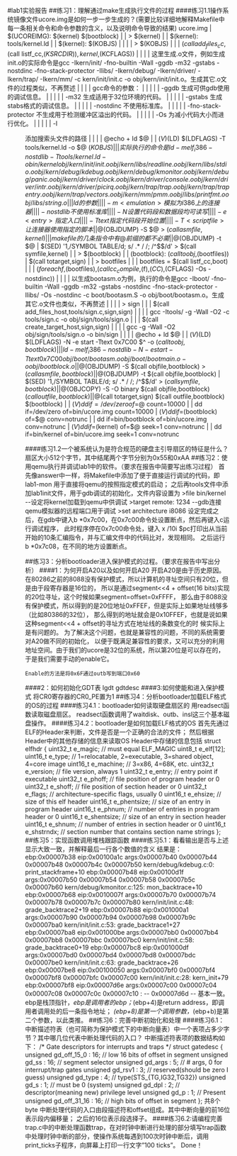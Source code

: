 #lab1实验报告
##练习1：理解通过make生成执行文件的过程
####练习1.1操作系统镜像文件ucore.img是如何一步一步生成的？(需要比较详细地解释Makefile中每一条相关命令和命令参数的含义，以及说明命令导致的结果)
	ucore.img
	| $(UCOREIMG): $(kernel) $(bootblock)
	| 
	| > $(kernel)
	|   | $(kernel): tools/kernel.ld
	|   | $(kernel): $(KOBJS)
	|   |
	|   | > $(KOBJS)
	|   |   | $(call add_files_cc,$(call listf_cc,$(KSRCDIR)),kernel,$(KCFLAGS))
	|   |   |   | 这里生成.o文件，例如生成init.o的实际命令是gcc -Ikern/init/ -fno-builtin -Wall -ggdb -m32 -gstabs -nostdinc  -fno-stack-protector -Ilibs/ -Ikern/debug/ -Ikern/driver/ -Ikern/trap/ -Ikern/mm/ -c kern/init/init.c -o obj/kern/init/init.o。生成其它.o文件的过程类似，不再赘述
	|   |   |   | gcc命令的参数：
	|   |   |   |   | -ggdb                生成可供gdb使用的调试信息。
	|   |   |   |   | -m32                 生成适用于32位环境的代码。
	|   |   |   |   | -gstabs              生成stabs格式的调试信息。
	|   |   |   |   | -nostdinc            不使用标准库。
	|   |   |   |   | -fno-stack-protector 不生成用于检测缓冲区溢出的代码。
	|   |   |   |   | -Os                  为减小代码大小而进行优化。
	|   |   |   |   | -I<dir>              添加搜索头文件的路径
	|   | 
	|   | @echo + ld $@
	|   | $(V)$(LD) $(LDFLAGS) -T tools/kernel.ld -o $@ $(KOBJS)
	|   |   | 实际执行的命令是ld -m    elf_i386 -nostdlib -T tools/kernel.ld -o bin/kernel  obj/kern/init/init.o obj/kern/libs/readline.o obj/kern/libs/stdio.o obj/kern/debug/kdebug.o obj/kern/debug/kmonitor.o obj/kern/debug/panic.o obj/kern/driver/clock.o obj/kern/driver/console.o obj/kern/driver/intr.o obj/kern/driver/picirq.o obj/kern/trap/trap.o obj/kern/trap/trapentry.o obj/kern/trap/vectors.o obj/kern/mm/pmm.o  obj/libs/printfmt.o obj/libs/string.o
	|   |   | ld 的参数
	|   |   |   | -m <emulation>  模拟为i386上的连接器
	|   |   |   | -nostdlib       不使用标准库
	|   |   |   | -N              设置代码段和数据段均可读写
	|   |   |   | -e <entry>      指定入口
	|   |   |   | -Ttext          指定代码段开始位置
	|   |   |   | -T <scriptfile> 让连接器使用指定的脚本
	|   | @$(OBJDUMP) -S $@ > $(call asmfile,kernel)
	|   | | makefile的几条指令中有@前缀的都不必需
	|   | @$(OBJDUMP) -t $@ | $(SED) '1,/SYMBOL TABLE/d; s/ .* / /; /^$$/d' > $(call symfile,kernel)
	| 
	| > $(bootblock)
	|   | (bootblock): $(call toobj,$(bootfiles)) | $(call totarget,sign)
	|   | > bootfiles
	|   |   | bootfiles = $(call listf_cc,boot)
	|   |   | $(foreach f,$(bootfiles),$(call cc_compile,$(f),$(CC),$(CFLAGS) -Os -nostdinc))
	|   |   |   | 以生成bootasm.o为例，执行的命令是gcc -Iboot/ -fno-builtin -Wall -ggdb -m32 -gstabs -nostdinc  -fno-stack-protector -Ilibs/ -Os -nostdinc -c boot/bootasm.S -o obj/boot/bootasm.o。生成其它.o文件也类似，不再赘述
	|   | 
	|   | > sign
	|   |   | $(call add_files_host,tools/sign.c,sign,sign)
	|   |   |   | gcc -Itools/ -g -Wall -O2 -c tools/sign.c -o obj/sign/tools/sign.o
	|   |   | $(call create_target_host,sign,sign)
	|   |   |   | gcc -g -Wall -O2 obj/sign/tools/sign.o -o bin/sign
	|   | 
	|   | @echo + ld $@
	|   | $(V)$(LD) $(LDFLAGS) -N -e start -Ttext 0x7C00 $^ -o $(call toobj,bootblock)
	|   |   | ld -m    elf_i386 -nostdlib -N -e start -Ttext 0x7C00 obj/boot/bootasm.o obj/boot/bootmain.o -o obj/bootblock.o
	|   | @$(OBJDUMP) -S $(call objfile,bootblock) > $(call asmfile,bootblock)
	|   | @$(OBJDUMP) -t $(call objfile,bootblock) | $(SED) '1,/SYMBOL TABLE/d; s/ .* / /; /^$$/d' > $(call symfile,bootblock)
	|   | @$(OBJCOPY) -S -O binary $(call objfile,bootblock) $(call outfile,bootblock)
	|   | @$(call totarget,sign) $(call outfile,bootblock) $(bootblock)
	| 
	| $(V)dd if=/dev/zero of=$@ count=10000
	|   | dd if=/dev/zero of=bin/ucore.img count=10000
	| $(V)dd if=$(bootblock) of=$@ conv=notrunc
	|   | dd if=bin/bootblock of=bin/ucore.img conv=notrunc
	| $(V)dd if=$(kernel) of=$@ seek=1 conv=notrunc
	|   | dd if=bin/kernel of=bin/ucore.img seek=1 conv=notrunc

####练习1.2一个被系统认为是符合规范的硬盘主引导扇区的特征是什么？
	扇区大小512个字节，其中结尾两个字节分别为0x55和0xAA
##练习2：使用qemu执行并调试lab1中的软件。（要求在报告中简要写出练习过程）
	首先像answer中一样，将Makefile中添加了便于直接运行调试的代码，即lab1-mon 用于直接将qemu的按照指定模式的启动；
	之后再tools文件中添加lab1init文件，用于gdb调试的初始化，文件内容设置为
	>file bin/kernel	--设定将kernel加载到qemu中供调试
	>target remote: 1234  --gdb连接qemu模拟器的远程端口用于调试
	>set architecture i8086
	设定完成之后，在gdb中键入b *0x7c00，在0x7c00命令处设置断点，然后再键入c运行调试程序，
	此时程序停在0x7c00命令处，键入 x /10i $pc打印出从当前开始的10条汇编指令，并与汇编文件中的代码比对，发现相同。
	之后运行 b *0x7c08，在不同的地方设置断点。

##练习3：分析bootloader进入保护模式的过程。（要求在报告中写出分析）
####1：为何开启A20以及如何开启A20
	开启A20是由于历史原因。
	在80286之前的8088没有保护模式，所以计算机的寻址空间只有20位，但是由于段寄存器是16位的，
	所以是通过segment<<4 + offset(16 bits)实现的20位寻址，这个时候如果segment=offset=0xFFFF，
	那么由于8088没有保护模式，所以得到的是20位地址0xFFEF，但是实际上如果地址线够多（比如80386的32位），
	那么得到的地址就会是0x10FFEF，也就是说如果这种segment<<4 + offset的寻址方式在地址线的条数变化的时
	候实际上是有问题的。
	为了解决这个问题，也就是兼容性的问题，不同的系统需要对A20做不同的初始化，
	以便于既满足兼容性的要求，又可以充分的利用地址空间。由于我们的ucore是32位的系统，所以第20位是可以存在的，
	于是我们需要手动的enable它。
	
	Enable的方法是将0x6F通过outb写到端口0x60
####2：如何初始化GDT表
	lgdt gdtdesc
####3:如何使能和进入保护模式
	将CR0寄存器的CR0_PE置为1
##练习4：分析bootloader加载ELF格式的OS的过程
####练习4.1：bootloader如何读取硬盘扇区的
	用readsect函数读取磁盘扇区。
	readsect函数调用了waitdisk、outb、insl这三个基本磁盘操作。
####练习4.2：bootloader是如何加载ELF格式的OS
	首先先通过ELF的Header来判断，文件是否是一个正确的合法的文件；
	然后根据Header中的其他存储的信息来读取OS
	Header中存储的信息包括
	struct elfhdr {
		uint32_t e_magic;     // must equal ELF_MAGIC
		uint8_t e_elf[12];
		uint16_t e_type;      // 1=relocatable, 2=executable, 3=shared object, 4=core image
		uint16_t e_machine;   // 3=x86, 4=68K, etc.
		uint32_t e_version;   // file version, always 1
		uint32_t e_entry;     // entry point if executable
		uint32_t e_phoff;     // file position of program header or 0
		uint32_t e_shoff;     // file position of section header or 0
		uint32_t e_flags;     // architecture-specific flags, usually 0
		uint16_t e_ehsize;    // size of this elf header
		uint16_t e_phentsize; // size of an entry in program header
		uint16_t e_phnum;     // number of entries in program header or 0
		uint16_t e_shentsize; // size of an entry in section header
		uint16_t e_shnum;     // number of entries in section header or 0
		uint16_t e_shstrndx;  // section number that contains section name strings
	};
##练习5：实现函数调用堆栈跟踪函数
####练习5.1：看看输出是否与上述显示大致一致，并解释最后一行各个数值的含义
	结果是：
	ebp:0x00007b38 eip:0x00100a1c args:0x00007b40 0x00007b44 0x00007b48 0x00007b4c 0x00007b50 
		kern/debug/kdebug.c:0: print_stackframe+10
	ebp:0x00007b48 eip:0x00100d1f args:0x00007b50 0x00007b54 0x00007b58 0x00007b5c 0x00007b60 
		kern/debug/kmonitor.c:125: mon_backtrace+10
	ebp:0x00007b68 eip:0x0010007f args:0x00007b70 0x00007b74 0x00007b78 0x00007b7c 0x00007b80 
		kern/init/init.c:48: grade_backtrace2+19
	ebp:0x00007b88 eip:0x001000a1 args:0x00007b90 0x00007b94 0x00007b98 0x00007b9c 0x00007ba0 
		kern/init/init.c:53: grade_backtrace1+27
	ebp:0x00007ba8 eip:0x001000be args:0x00007bb0 0x00007bb4 0x00007bb8 0x00007bbc 0x00007bc0 
		kern/init/init.c:58: grade_backtrace0+19
	ebp:0x00007bc8 eip:0x001000df args:0x00007bd0 0x00007bd4 0x00007bd8 0x00007bdc 0x00007be0 
		kern/init/init.c:63: grade_backtrace+26
	ebp:0x00007be8 eip:0x00100050 args:0x00007bf0 0x00007bf4 0x00007bf8 0x00007bfc 0x00007c00 
		kern/init/init.c:28: kern_init+79
	ebp:0x00007bf8 eip:0x00007d6e args:0x00007c00 0x00007c04 0x00007c08 0x00007c0c 0x00007c10 
		<unknow>: -- 0x00007d6d --
	基本一致。
	ebp是栈顶指针，*ebp是调用者的ebp；*(ebp+4)是return address，即调用者调用处的后一条指令地址；
	*(ebp+8)是第一个调用参数，*(ebp+b)是第二个参数，以此类推。
##练习6：完善中断初始化和处理
####练习6.1：中断描述符表（也可简称为保护模式下的中断向量表）中一个表项占多少字节？其中哪几位代表中断处理代码的入口？
	中断描述符表项的数据结构如下：
	/* Gate descriptors for interrupts and traps */
	struct gatedesc {
		unsigned gd_off_15_0 : 16;        // low 16 bits of offset in segment
		unsigned gd_ss : 16;            // segment selector
		unsigned gd_args : 5;            // # args, 0 for interrupt/trap gates
		unsigned gd_rsv1 : 3;            // reserved(should be zero I guess)
		unsigned gd_type : 4;            // type(STS_{TG,IG32,TG32})
		unsigned gd_s : 1;                // must be 0 (system)
		unsigned gd_dpl : 2;            // descriptor(meaning new) privilege level
		unsigned gd_p : 1;                // Present
		unsigned gd_off_31_16 : 16;        // high bits of offset in segment
	};
	共8个byte
	中断处理代码的入口由段描述符和offset组成。其中中断向量的前16位表示段内偏移量；
	之后的16位表示段选择子。
####练习6.2:请编程完善trap.c中的中断处理函数trap，在对时钟中断进行处理的部分填写trap函数中处理时钟中断的部分，使操作系统每遇到100次时钟中断后，调用print_ticks子程序，向屏幕上打印一行文字”100 ticks”。
	Done！
	

	

	

